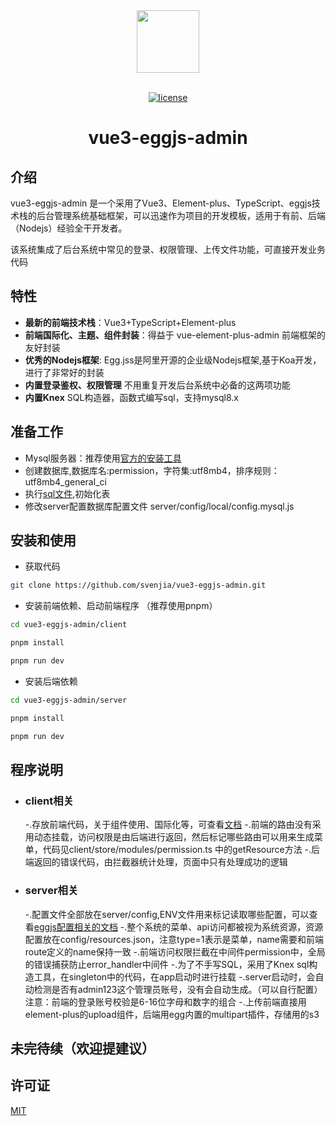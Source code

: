 <div align="center"> <a href="https://github.com/kailong321200875/vue-element-plus-admin"> <img width="100" src="./public/logo.png"> </a> <br> <br>

[![license](https://img.shields.io/github/license/kailong321200875/vue-element-plus-admin.svg)](LICENSE)

<h1>vue3-eggjs-admin</h1>
</div>

## 介绍

vue3-eggjs-admin 是一个采用了Vue3、Element-plus、TypeScript、eggjs技术栈的后台管理系统基础框架，可以迅速作为项目的开发模板，适用于有前、后端（Nodejs）经验全干开发者。

该系统集成了后台系统中常见的登录、权限管理、上传文件功能，可直接开发业务代码

## 特性

- **最新的前端技术栈**：Vue3+TypeScript+Element-plus
- **前端国际化、主题、组件封装**：得益于 vue-element-plus-admin 前端框架的友好封装
- **优秀的Nodejs框架**: Egg.jss是阿里开源的企业级Nodejs框架,基于Koa开发，进行了非常好的封装
- **内置登录鉴权、权限管理** 不用重复开发后台系统中必备的这两项功能
- **内置Knex** SQL构造器，函数式编写sql，支持mysql8.x

## 准备工作

- Mysql服务器：推荐使用[官方的安装工具](https://dev.mysql.com/downloads/installer/)
- 创建数据库,数据库名:permission，字符集:utf8mb4，排序规则：utf8mb4_general_ci
- 执行[sql文件](./server/dbs/permission.sql),初始化表
- 修改server配置数据库配置文件 server/config/local/config.mysql.js


## 安装和使用

- 获取代码

```bash
git clone https://github.com/svenjia/vue3-eggjs-admin.git
```

-  安装前端依赖、启动前端程序 （推荐使用pnpm）

```bash
cd vue3-eggjs-admin/client

pnpm install 

pnpm run dev

```

-  安装后端依赖

```bash
cd vue3-eggjs-admin/server

pnpm install

pnpm run dev

```

## 程序说明
- ### client相关
    -.存放前端代码，关于组件使用、国际化等，可查看[文档](https://element-plus-admin-doc.cn/guide/introduction.html)
    -.前端的路由没有采用动态挂载，访问权限是由后端进行返回，然后标记哪些路由可以用来生成菜单，代码见client/store/modules/permission.ts 中的getResource方法
    -.后端返回的错误代码，由拦截器统计处理，页面中只有处理成功的逻辑
- ### server相关
    -.配置文件全部放在server/config,ENV文件用来标记读取哪些配置，可以查看[eggjs配置相关的文档](https://www.eggjs.org/zh-CN/basics/config)
    -.整个系统的菜单、api访问都被视为系统资源，资源配置放在config/resources.json，注意type=1表示是菜单，name需要和前端route定义的name保持一致
    -.前端访问权限拦截在中间件permission中，全局的错误捕获防止error_handler中间件
    -.为了不手写SQL，采用了Knex sql构造工具，在singleton中的代码，在app启动时进行挂载
    -.server启动时，会自动检测是否有admin123这个管理员账号，没有会自动生成。（可以自行配置）注意：前端的登录账号校验是6-16位字母和数字的组合
    -.上传前端直接用element-plus的upload组件，后端用egg内置的multipart插件，存储用的s3

## 未完待续（欢迎提建议）

## 许可证

[MIT](./LICENSE)
